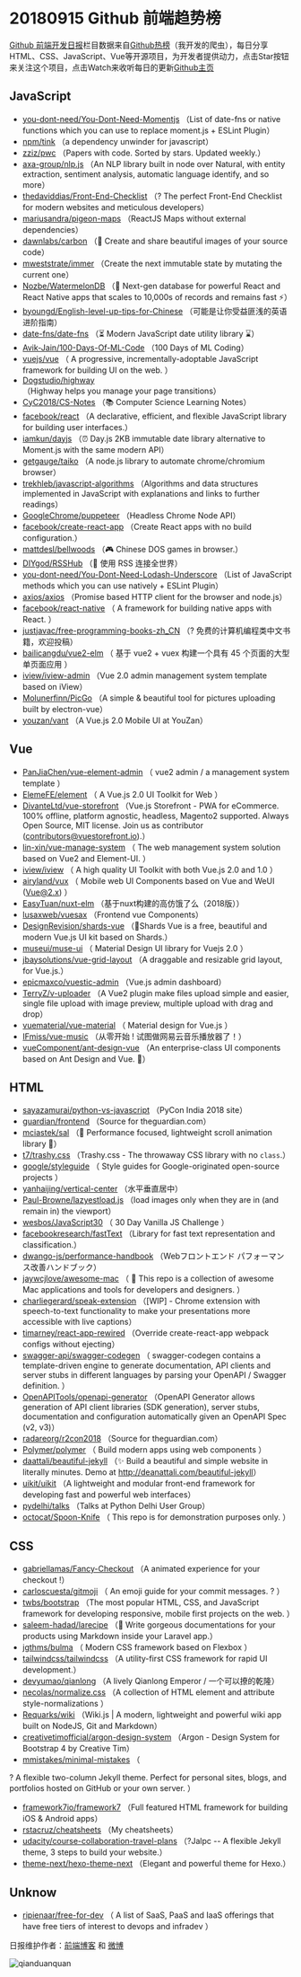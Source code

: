 # 20180915 Github 前端趋势榜

[Github 前端开发日报](http://caibaojian.com/c/news)栏目数据来自[Github热榜](http://news.caibaojian.com/)（我开发的爬虫），每日分享HTML、CSS、JavaScript、Vue等开源项目，为开发者提供动力，点击Star按钮来关注这个项目，点击Watch来收听每日的更新[Github主页](https://github.com/kujian/githubTrending)
## JavaScript

* [you-dont-need/You-Dont-Need-Momentjs](https://github.com/you-dont-need/You-Dont-Need-Momentjs) （List of date-fns or native functions which you can use to replace moment.js + ESLint Plugin）
* [npm/tink](https://github.com/npm/tink) （a dependency unwinder for javascript）
* [zziz/pwc](https://github.com/zziz/pwc) （Papers with code. Sorted by stars. Updated weekly.）
* [axa-group/nlp.js](https://github.com/axa-group/nlp.js) （An NLP library built in node over Natural, with entity extraction, sentiment analysis, automatic language identify, and so more）
* [thedaviddias/Front-End-Checklist](https://github.com/thedaviddias/Front-End-Checklist) （? The perfect Front-End Checklist for modern websites and meticulous developers）
* [mariusandra/pigeon-maps](https://github.com/mariusandra/pigeon-maps) （ReactJS Maps without external dependencies）
* [dawnlabs/carbon](https://github.com/dawnlabs/carbon) （🎨 Create and share beautiful images of your source code）
* [mweststrate/immer](https://github.com/mweststrate/immer) （Create the next immutable state by mutating the current one）
* [Nozbe/WatermelonDB](https://github.com/Nozbe/WatermelonDB) （🍉 Next-gen database for powerful React and React Native apps that scales to 10,000s of records and remains fast ⚡️）
* [byoungd/English-level-up-tips-for-Chinese](https://github.com/byoungd/English-level-up-tips-for-Chinese) （可能是让你受益匪浅的英语进阶指南）
* [date-fns/date-fns](https://github.com/date-fns/date-fns) （⏳ Modern JavaScript date utility library ⌛️）
* [Avik-Jain/100-Days-Of-ML-Code](https://github.com/Avik-Jain/100-Days-Of-ML-Code) （100 Days of ML Coding）
* [vuejs/vue](https://github.com/vuejs/vue) （
        A progressive, incrementally-adoptable JavaScript framework for building UI on the web.
      ）
* [Dogstudio/highway](https://github.com/Dogstudio/highway) （Highway helps you manage your page transitions）
* [CyC2018/CS-Notes](https://github.com/CyC2018/CS-Notes) （📚 Computer Science Learning Notes）
* [facebook/react](https://github.com/facebook/react) （A declarative, efficient, and flexible JavaScript library for building user interfaces.）
* [iamkun/dayjs](https://github.com/iamkun/dayjs) （⏰ Day.js 2KB immutable date library alternative to Moment.js with the same modern API）
* [getgauge/taiko](https://github.com/getgauge/taiko) （A node.js library to automate chrome/chromium browser）
* [trekhleb/javascript-algorithms](https://github.com/trekhleb/javascript-algorithms) （Algorithms and data structures implemented in JavaScript with explanations and links to further readings）
* [GoogleChrome/puppeteer](https://github.com/GoogleChrome/puppeteer) （Headless Chrome Node API）
* [facebook/create-react-app](https://github.com/facebook/create-react-app) （Create React apps with no build configuration.）
* [mattdesl/bellwoods](https://github.com/mattdesl/bellwoods) （🎮 Chinese DOS games in browser.）
* [DIYgod/RSSHub](https://github.com/DIYgod/RSSHub) （🍭 使用 RSS 连接全世界）
* [you-dont-need/You-Dont-Need-Lodash-Underscore](https://github.com/you-dont-need/You-Dont-Need-Lodash-Underscore) （List of JavaScript methods which you can use natively + ESLint Plugin）
* [axios/axios](https://github.com/axios/axios) （Promise based HTTP client for the browser and node.js）
* [facebook/react-native](https://github.com/facebook/react) （
        A framework for building native apps with React.
      ）
* [justjavac/free-programming-books-zh_CN](https://github.com/justjavac/free-programming-books-zh_CN) （? 免费的计算机编程类中文书籍，欢迎投稿）
* [bailicangdu/vue2-elm](https://github.com/bailicangdu/vue2-elm) （
        基于 vue2 + vuex 构建一个具有 45 个页面的大型单页面应用
      ）
* [iview/iview-admin](https://github.com/iview/iview-admin) （Vue 2.0 admin management system template based on iView）
* [Molunerfinn/PicGo](https://github.com/Molunerfinn/PicGo) （A simple &amp; beautiful tool for pictures uploading built by electron-vue）
* [youzan/vant](https://github.com/youzan/vant) （A Vue.js 2.0 Mobile UI at YouZan）

## Vue

* [PanJiaChen/vue-element-admin](https://github.com/PanJiaChen/vue-element-admin) （
        vue2 admin / a management system template
      ）
* [ElemeFE/element](https://github.com/ElemeFE/element) （
        A Vue.js 2.0 UI Toolkit for Web
      ）
* [DivanteLtd/vue-storefront](https://github.com/DivanteLtd/vue-storefront) （Vue.js Storefront - PWA for eCommerce. 100% offline, platform agnostic, headless, Magento2 supported. Always Open Source, MIT license. Join us as contributor (contributors@vuestorefront.io).）
* [lin-xin/vue-manage-system](https://github.com/lin-xin/vue-manage-system) （
        The web management system solution based on Vue2 and Element-UI.
      ）
* [iview/iview](https://github.com/iview/iview) （
        A high quality UI Toolkit with both Vue.js 2.0 and 1.0
      ）
* [airyland/vux](https://github.com/airyland/vux) （
        Mobile web UI Components based on Vue and WeUI (Vue@2.x)
      ）
* [EasyTuan/nuxt-elm](https://github.com/EasyTuan/nuxt-elm) （基于nuxt构建的高仿饿了么（2018版））
* [lusaxweb/vuesax](https://github.com/lusaxweb/vuesax) （Frontend vue Components）
* [DesignRevision/shards-vue](https://github.com/DesignRevision/shards-vue) （🌟Shards Vue is a free, beautiful and modern Vue.js UI kit based on Shards.）
* [museui/muse-ui](https://github.com/museui/muse-ui) （
        Material Design UI library for Vuejs 2.0
      ）
* [jbaysolutions/vue-grid-layout](https://github.com/jbaysolutions/vue-grid-layout) （A draggable and resizable grid layout, for Vue.js.）
* [epicmaxco/vuestic-admin](https://github.com/epicmaxco/vuestic-admin) （Vue.js admin dashboard）
* [TerryZ/v-uploader](https://github.com/TerryZ/v-uploader) （A Vue2 plugin make files upload simple and easier, single file upload with image preview, multiple upload with drag and drop）
* [vuematerial/vue-material](https://github.com/vuematerial/vue-material) （
        Material design for Vue.js
      ）
* [IFmiss/vue-music](https://github.com/IFmiss/vue-music) （从零开始 ! 试图做网易云音乐播放器了！）
* [vueComponent/ant-design-vue](https://github.com/vueComponent/ant-design-vue) （An enterprise-class UI components based on Ant Design and Vue. 🐜）

## HTML

* [sayazamurai/python-vs-javascript](https://github.com/sayazamurai/python-vs-javascript) （PyCon India 2018 site）
* [guardian/frontend](https://github.com/guardian/frontend) （Source for theguardian.com）
* [mciastek/sal](https://github.com/mciastek/sal) （🚀 Performance focused, lightweight scroll animation library 🚀）
* [t7/trashy.css](https://github.com/t7/trashy.css) （Trashy.css - The throwaway CSS library with no `class`.）
* [google/styleguide](https://github.com/google/styleguide) （
        Style guides for Google-originated open-source projects
      ）
* [yanhaijing/vertical-center](https://github.com/yanhaijing/vertical-center) （水平垂直居中）
* [Paul-Browne/lazyestload.js](https://github.com/Paul-Browne/lazyestload.js) （load images only when they are in (and remain in) the viewport）
* [wesbos/JavaScript30](https://github.com/wesbos/JavaScript30) （
        30 Day Vanilla JS Challenge
      ）
* [facebookresearch/fastText](https://github.com/facebookresearch/fastText) （Library for fast text representation and classification.）
* [dwango-js/performance-handbook](https://github.com/dwango-js/performance-handbook) （Webフロントエンド パフォーマンス改善ハンドブック）
* [jaywcjlove/awesome-mac](https://github.com/jaywcjlove/awesome-mac) （
         This repo is a collection of awesome Mac applications and tools for developers and designers.
      ）
* [charliegerard/speak-extension](https://github.com/charliegerard/speak-extension) （[WIP] - Chrome extension with speech-to-text functionality to make your presentations more accessible with live captions）
* [timarney/react-app-rewired](https://github.com/timarney/react-app-rewired) （Override create-react-app webpack configs without ejecting）
* [swagger-api/swagger-codegen](https://github.com/swagger-api/swagger-codegen) （
        swagger-codegen contains a template-driven engine to generate documentation, API clients and server stubs in different languages by parsing your OpenAPI / Swagger definition.
      ）
* [OpenAPITools/openapi-generator](https://github.com/OpenAPITools/openapi-generator) （OpenAPI Generator allows generation of API client libraries (SDK generation), server stubs, documentation and configuration automatically given an OpenAPI Spec (v2, v3)）
* [radareorg/r2con2018](https://github.com/radareorg/r2con2018) （Source for theguardian.com）
* [Polymer/polymer](https://github.com/Polymer/polymer) （
        Build modern apps using web components
      ）
* [daattali/beautiful-jekyll](https://github.com/daattali/beautiful-jekyll) （✨ Build a beautiful and simple website in literally minutes. Demo at <a href="http://deanattali.com/beautiful-jekyll" rel="nofollow">http://deanattali.com/beautiful-jekyll</a>）
* [uikit/uikit](https://github.com/uikit/uikit) （A lightweight and modular front-end framework for developing fast and powerful web interfaces）
* [pydelhi/talks](https://github.com/pydelhi/talks) （Talks at Python Delhi User Group）
* [octocat/Spoon-Knife](https://github.com/octocat/Spoon-Knife) （
        This repo is for demonstration purposes only.
      ）

## CSS

* [gabriellamas/Fancy-Checkout](https://github.com/gabriellamas/Fancy-Checkout) （A animated experience for your checkout !）
* [carloscuesta/gitmoji](https://github.com/carloscuesta/gitmoji) （
        An emoji guide for your commit messages. ? 
      ）
* [twbs/bootstrap](https://github.com/twbs/bootstrap) （The most popular HTML, CSS, and JavaScript framework for developing responsive, mobile first projects on the web.
      ）
* [saleem-hadad/larecipe](https://github.com/saleem-hadad/larecipe) （🍪 Write gorgeous documentations for your products using Markdown inside your Laravel app.）
* [jgthms/bulma](https://github.com/jgthms/bulma) （
        Modern CSS framework based on Flexbox
      ）
* [tailwindcss/tailwindcss](https://github.com/tailwindcss/tailwindcss) （A utility-first CSS framework for rapid UI development.）
* [devyumao/qianlong](https://github.com/devyumao/qianlong) （A lively Qianlong Emperor / 一个可以撩的乾隆）
* [necolas/normalize.css](https://github.com/necolas/normalize.css) （A collection of HTML element and attribute style-normalizations
      ）
* [Requarks/wiki](https://github.com/Requarks/wiki) （Wiki.js | A modern, lightweight and powerful wiki app built on NodeJS, Git and Markdown）
* [creativetimofficial/argon-design-system](https://github.com/creativetimofficial/argon-design-system) （Argon - Design System for Bootstrap 4 by Creative Tim）
* [mmistakes/minimal-mistakes](https://github.com/mmistakes/minimal-mistakes) （
        
? A flexible two-column Jekyll theme. Perfect for personal sites, blogs, and portfolios hosted on GitHub or your own server.
      ）
* [framework7io/framework7](https://github.com/framework7io/framework7) （Full featured HTML framework for building iOS &amp; Android apps）
* [rstacruz/cheatsheets](https://github.com/rstacruz/cheatsheets) （My cheatsheets）
* [udacity/course-collaboration-travel-plans](https://github.com/udacity/course-collaboration-travel-plans) （?Jalpc -- A flexible Jekyll theme, 3 steps to build your website.）
* [theme-next/hexo-theme-next](https://github.com/theme-next/hexo-theme-next) （Elegant and powerful theme for Hexo.）

## Unknow

* [ripienaar/free-for-dev](https://github.com/ripienaar/free-for-dev) （
        A list of SaaS, PaaS and IaaS offerings that have free tiers of interest to devops and infradev
      ）


日报维护作者：[前端博客](http://caibaojian.com/) 和 [微博](http://caibaojian.com/go/weibo)

![qianduanquan](https://user-images.githubusercontent.com/3055447/38468989-651132ac-3b80-11e8-8e6b-15122322a9d7.png)